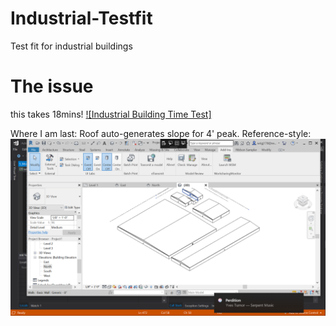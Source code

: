 # Industrial-Testfit
Test fit for industrial buildings


# The issue
this takes 18mins!
[![Industrial Building Time Test]](https://vimeo.com/312968327)

Where I am last: Roof auto-generates slope for 4' peak.
Reference-style: 
![alt text][logo]

[logo]: https://github.com/JasWright/Industrial-Testfit/blob/master/Images/image%20(1).png?raw=true
       
